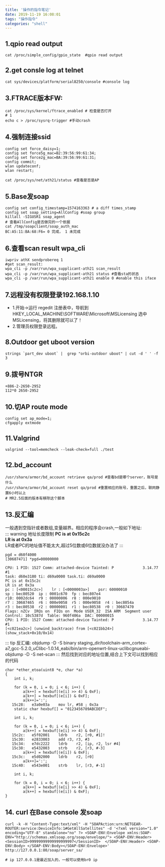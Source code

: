 ```yaml
---
title: '操作的指令笔记'
date: 2019-11-19 16:08:01
tags: "操作指令"
categories: "shell"
---
```


## 1.qpio read output
```shell
cat /proc/simple_config/gpio_state  #qpio read output
```
## 2.get consle log at telnet
```shell
cat sys/devices/platform/serial8250/console #console log
```
## 3.FTRACE版本FW:
```shell
cat /proc/sys/kernel/ftrace_enabled # 检查是否打开
# 1
echo c > /proc/sysrq-trigger #手动crash
```
## 4.强制连接ssid
```shell
config set force_daisy=1;
config set force5g_mac=B2:39:56:99:61:34; 
config set force2g_mac=BA:39:56:99:61:31;
config commit;
wlan updateconf;
wlan restart;

cat /proc/sys/net/ath21/status #查看是否是AP
```
## 5.Base发soap
```shell
config set config_timestamp=1574163363 # a diff times_stamp
config set soap_setting=AllConfig #soap group
killall -SIGUSR1 soap_agent
# 查看AllConfig是否做完的一个依据
cat /tmp/soapclient/soap_auth_mac
BC:A5:11:BA:68:F6= 0 完成， 1 未完成
```
## 6.查看scan result wpa_cli
```shell
iwpriv athX sendprobereq 1
#get scan_result:
wpa_cli -p /var/run/wpa_supplicant-ath21 scan_result 
wpa_cli -p /var/run/wpa_supplicant-ath21 status #查看sta的状态
wpa_cli -p /var/run/wpa_supplicant-ath21 enable 0 #enable this iface
```
## 7.远程没有权限登录192.168.1.10
- 1.开始->运行 regedit
  注册表中，导航到HKEY_LOCAL_MACHINE\SOFTWARE\Microsoft\MSLicensing
  选中MSLicensing，将其删除就可以了！ 
- 2.管理员权限登录远程。
## 8.Outdoor get uboot version
```shell
strings `part_dev uboot` |  grep "orbi-outdoor uboot" | cut -d ' ' -f 3
```
## 9.拨号NTGR
```shell
+886-2-2650-2952
112*0 2650-2952 
```
## 10.切AP route mode  
```shell
config set ap_mode=1;
cfgapply extmode
```
## 11.Valgrind 
```shell
valgrind --tool=memcheck --leak-check=full ./test
```
## 12.bd_account
```shell
/usr/share/armor/bd_account retrieve qa/prod #查看bd是哪个server，账号是什么
/usr/share/armor/bd_account reset qa/prod #重置相应的账号，重置之后，联网静置6小时以上
# MR2.5后面的版本有移除这个脚本
```
## 13.反汇编
一般遇到空指针或者数组,变量越界。相应的程序会crash,一般如下地址:  
::: warning 地址长度限制
**PC is at 0x15c2c**  
**LR is at 0x3a**   
LR或者PC的地址值不能太大,超过5位数或6位数就没办法了 
:::
```shell{6,7,8}
pgd = d60f4000
[30687471] *pgd=00000000

CPU: 1 PID: 1527 Comm: attached-device Tainted: P             3.14.77 #1
task: d60e3180 ti: d69a0000 task.ti: d69a0000
PC is at 0x15c2c
LR is at 0x3a
pc : [<00015c2c>]    lr : [<0000003a>]    psr: 60000010
sp : bec80520  ip : 0001c670  fp : bec807e4
r10: 0002dc64  r9 : 00000006  r8 : 000e9010
r7 : 30687465  r6 : 000e9058  r5 : 000e9058  r4 : bec8054a
r3 : bec80538  r2 : 00000001  r1 : bec80538  r0 : 30687470
Flags: nZCv  IRQs on  FIQs on  Mode USER_32  ISA ARM  Segment user
Control: 10c5387d  Table: 960f406a  DAC: 00000015
CPU: 1 PID: 1527 Comm: attached-device Tainted: P             3.14.77 #1
[<c021ea2c>] (unwind_backtrace) from [<c021bb24>] (show_stack+0x10/0x14) 
```
::: tip 反汇编: objdump -D -S binary
staging_dir/toolchain-arm_cortex-a7_gcc-5.2.0_uClibc-1.0.14_eabi/bin/arm-openwrt-linux-uclibcgnueabi-objdump -D -S net-scan
:::
然后找到对应的地址位置,结合上下文可以找到相应的代码
```shell{9,16}
char *ether_etoa(uint8 *e, char *a)
{
	int i, k;

	for (k = 0, i = 0; i < 6; i++) {
		a[k++] = hexbuf[(e[i] >> 4) & 0xF];
		a[k++] = hexbuf[(e[i]) & 0xF];
		a[k++]=':';
   15c28:	e3a0e03a 	mov	lr, #58	; 0x3a
	static char hexbuf[] = "0123456789ABCDEF";

	int i, k;

	for (k = 0, i = 0; i < 6; i++) {
		a[k++] = hexbuf[(e[i] >> 4) & 0xF];
   15c2c:	e5f02001 	ldrb	r2, [r0, #1]!
   15c30:	e2833003 	add	r3, r3, #3
   15c34:	e7dc2222 	ldrb	r2, [ip, r2, lsr #4]
   15c38:	e5432003 	strb	r2, [r3, #-3]
		a[k++] = hexbuf[(e[i]) & 0xF];
   15c3c:	e5d02000 	ldrb	r2, [r0]
		a[k++]=':';
   15c40:	e543e001 	strb	lr, [r3, #-1]

	int i, k;

	for (k = 0, i = 0; i < 6; i++) {
		a[k++] = hexbuf[(e[i] >> 4) & 0xF];
		a[k++] = hexbuf[(e[i]) & 0xF];
}
```
## 14. curl 在Base console 发soap
```shell
curl -k -H "Content-Type:text/xml" -H "SOAPAction:urn:NETGEAR-ROUTER:service:DeviceInfo:1#GetAllSatellites" -d '<?xml version="1.0" encoding="UTF-8" standalone="no" ?> <SOAP-ENV:Envelope xmlns:SOAP-ENV="http://schemas.xmlsoap.org/soap/envelope/"> <SOAP-ENV:Header> <SessionID>99999999999999999997</SessionID>  </SOAP-ENV:Header> <SOAP-ENV:Body> </SOAP-ENV:Body></SOAP-ENV:Envelope>' http://127.0.0.1:80/soap/server_sa/

# ip 127.0.0.1是最近加入的，一般可以使用br0 ip
```



















